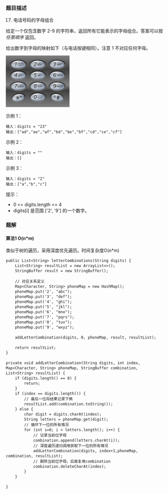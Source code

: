 ### 题目描述
17. 电话号码的字母组合

给定一个仅包含数字 2-9 的字符串，返回所有它能表示的字母组合。答案可以按 *任意顺序* 返回。

给出数字到字母的映射如下（与电话按键相同）。注意 1 不对应任何字母。

![](https://github.com/RonCantWriteCode/LeetCodeJava/blob/master/src/main/resources/letterCombinations/200px-telephone-keypad2svg.png)


示例 1：

```
输入：digits = "23"
输出：["ad","ae","af","bd","be","bf","cd","ce","cf"]
```

示例 2：
```
输入：digits = ""
输出：[]
```

示例 3：
```
输入：digits = "2"
输出：["a","b","c"]
```


提示：

- 0 <= digits.length <= 4
- digits[i] 是范围 ['2', '9'] 的一个数字。


### 题解

#### 算法1 O(n*m)

类似于树的遍历，采用深度优先遍历。时间复杂度O(n*m)

```$java
public List<String> letterCombinations(String digits) {
    List<String> resultList = new ArrayList<>();
    StringBuffer result = new StringBuffer();

    // 对应关系定义
    Map<Character, String> phoneMap = new HashMap();
    phoneMap.put('2', "abc");
    phoneMap.put('3', "def");
    phoneMap.put('4', "ghi");
    phoneMap.put('5', "jkl");
    phoneMap.put('6', "mno");
    phoneMap.put('7', "pqrs");
    phoneMap.put('8', "tuv");
    phoneMap.put('9', "wxyz");

    addLetterCombination(digits, 0, phoneMap, result, resultList);

    return resultList;
}

private void addLetterCombination(String digits, int index, Map<Character, String> phoneMap, StringBuffer combination, List<String> resultList) {
    if (digits.length() == 0) {
        return;
    }
    if (index == digits.length()) {
        // 最后一位将结果记录下俩
        resultList.add(combination.toString());
    } else {
        char digit = digits.charAt(index);
        String letters = phoneMap.get(digit);
        // 循环下一位的所有情况
        for (int i=0; i < letters.length(); i++) {
            // 记录当前位字母
            combination.append(letters.charAt(i));
            // 深度遍历递归调用获取下一位的所有情况
            addLetterCombination(digits, index+1,phoneMap, combination, resultList);
            // 删除当前位字母，后面复用combination
            combination.deleteCharAt(index);
        }
    }

}
```
